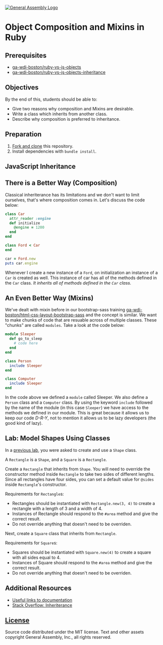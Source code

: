 [![General Assembly Logo](https://camo.githubusercontent.com/1a91b05b8f4d44b5bbfb83abac2b0996d8e26c92/687474703a2f2f692e696d6775722e636f6d2f6b6538555354712e706e67)](https://generalassemb.ly/education/web-development-immersive)

# Object Composition and Mixins in Ruby

## Prerequisites

-   [ga-wdi-boston/ruby-vs-js-objects](https://github.com/ga-wdi-boston/ruby-vs-js-objects)
-   [ga-wdi-boston/ruby-vs-js-objects-inheritance](https://github.com/ga-wdi-boston/ruby-vs-js-objects-inheritance)

## Objectives

By the end of this, students should be able to:

-   Give two reasons why composition and Mixins are desirable.
-   Write a class which inherits from another class.
-   Describe why composition is preferred to inheritance.

## Preparation

1.  [Fork and clone](https://github.com/ga-wdi-boston/meta/wiki/ForkAndClone)
    this repository.
1.  Install dependencies with `bundle install`.

## JavaScript Inheritance

## There is a Better Way (Composition)

Classical inheriterance has its limitations and we don't want to limit
ourselves, that's where composition comes in.  Let's discuss the code below:

```ruby
class Car
  attr_reader :engine
  def initialize
    @engine = 1200
  end
end

class Ford < Car
end

car = Ford.new
puts car.engine
```

Whenever I create a new instance of a `Ford`, on initialization an instance of
a `Car` is created as well. This instance of car has all of the methods defined
in the `Car` class. *It inherits all of methods defined in the `Car` class.*

## An Even Better Way (Mixins)

We've dealt with mixin before in our bootstrap-sass training [ga-wdi-boston/html-css-layout-bootstrap-sass](https://github.com/ga-wdi-boston/html-css-layout-bootstrap-sass)
and the concept is similar. We want to make chunks of code that are resuable
across of multiple classes.  These "chunks" are called `modules`. Take a look at
the code below:

```ruby
module Sleeper
  def go_to_sleep
    # code here
  end
end

class Person
  include Sleeper
end

class Computer
  include Sleeper
end
```

In the code above we defined a `module` called Sleeper. We also define a
`Person` class and a `Computer` class. By using the keyword `include` followed
by the name of the module (in this case `Sleeper`) we have access to the methods
we defined in our module.  This is great because it allows us to keep our code
*D-R-Y*, not to mention it allows us to be lazy developers (the good kind of
lazy).

## Lab: Model Shapes Using Classes

In a [previous
lab](https://github.com/ga-wdi-boston/ruby-vs-js-objects#lab-creating-a-shape-class),
you were asked to create and use a `Shape` class.

A `Rectangle` is a `Shape`, and a `Square` is a `Rectangle`.

Create a `Rectangle` that inherits from `Shape`. You will need to override the
constructor method inside `Rectangle` to take two sides of different lengths.
Since all rectangles have four sides, you can set a default value for `@sides`
inside `Rectangle`'s constructor.

Requirements for `Rectangle`s:

-   Rectangles should be instantiated with `Rectangle.new(3, 4)` to create a
    rectangle with a length of 3 and a width of 4.
-   Instances of Rectangle should respond to the `#area` method and give the
    correct result.
-   Do not override anything that doesn't need to be overriden.

Next, create a `Square` class that inherits from `Rectangle`.

Requirements for `Square`s:

-   Squares should be instantiated with `Square.new(4)` to create a square with
    all sides equal to 4.
-   Instances of Square should respond to the `#area` method and give the
    correct result.
-   Do not override anything that doesn't need to be overriden.

## Additional Resources

-   [Useful links to documentation](https://www.ruby-lang.org/en/documentation/)
-   [Stack Overflow: Inheriterance](http://stackoverflow.com/questions/15754768/when-do-we-use-ruby-module-vs-using-class-composition)

## [License](LICENSE)

Source code distributed under the MIT license. Text and other assets copyright
General Assembly, Inc., all rights reserved.
